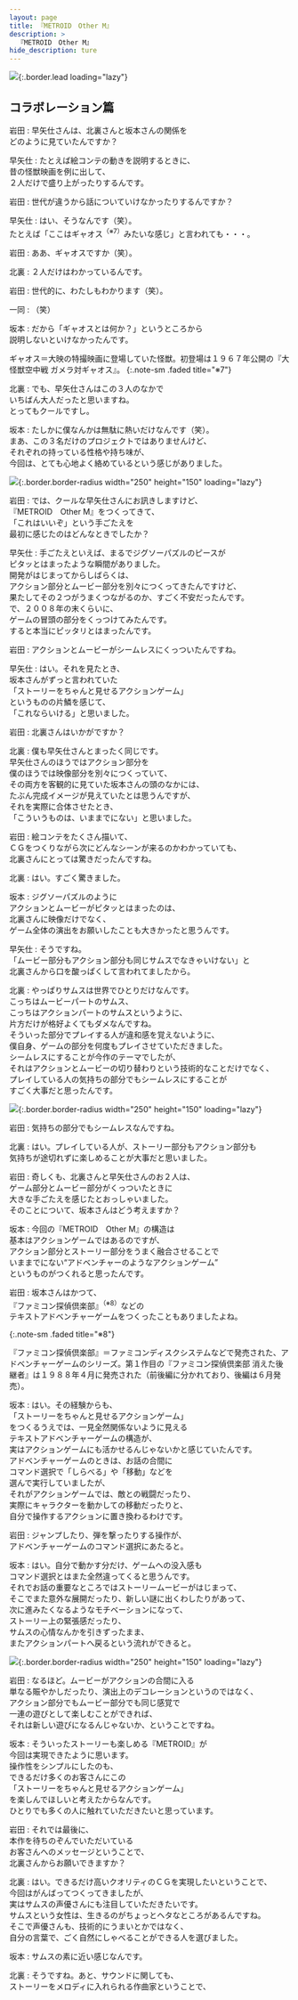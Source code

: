 ```yaml
---
layout: page
title: 『METROID　Other M』
description: >
  『METROID　Other M』
hide_description: ture
---
```


![](/interviews/jp/wii/r3oj/vol1/img/mainvisual4.jpg){:.border.lead loading="lazy"}

## コラボレーション篇

岩田
: 早矢仕さんは、北裏さんと坂本さんの関係を<br>どのように見ていたんですか？

早矢仕
: たとえば絵コンテの動きを説明するときに、<br>昔の怪獣映画を例に出して、<br>２人だけで盛り上がったりするんです。

岩田
: 世代が違うから話についていけなかったりするんですか？

早矢仕
: はい、そうなんです（笑）。<br>たとえば「ここはギャオス<sup>（※7）</sup>みたいな感じ」と言われても・・・。

岩田
: ああ、ギャオスですか（笑）。

北裏
: ２人だけはわかっているんです。

岩田
: 世代的に、わたしもわかります（笑）。

一同
: （笑）

坂本
: だから「ギャオスとは何か？」というところから<br>説明しないといけなかったんです。

ギャオス＝大映の特撮映画に登場していた怪獣。初登場は１９６７年公開の『大怪獣空中戦 ガメラ対ギャオス』。
{:.note-sm .faded title="※7"}

北裏
: でも、早矢仕さんはこの３人のなかで<br>いちばん大人だったと思いますね。<br>とってもクールですし。

坂本
: たしかに僕なんかは無駄に熱いだけなんです（笑）。<br>まあ、この３名だけのプロジェクトではありませんけど、<br>それぞれの持っている性格や持ち味が、<br>今回は、とても心地よく絡めているという感じがありました。

![](/interviews/jp/wii/r3oj/vol1/img/photo10.jpg){:.border.border-radius width="250" height="150" loading="lazy"}

岩田
: では、クールな早矢仕さんにお訊きしますけど、<br>『METROID　Other M』をつくってきて、<br>「これはいいぞ」という手ごたえを<br>最初に感じたのはどんなときでしたか？

早矢仕
: 手ごたえといえば、まるでジグソーパズルのピースが<br>ピタッとはまったような瞬間がありました。<br>開発がはじまってからしばらくは、<br>アクション部分とムービー部分を別々につくってきたんですけど、<br>果たしてその２つがうまくつながるのか、すごく不安だったんです。<br>で、２００８年の末くらいに、<br>ゲームの冒頭の部分をくっつけてみたんです。<br>すると本当にピッタリとはまったんです。

岩田
: アクションとムービーがシームレスにくっついたんですね。

早矢仕
: はい。それを見たとき、<br>坂本さんがずっと言われていた<br>「ストーリーをちゃんと見せるアクションゲーム」<br>というものの片鱗を感じて、<br>「これならいける」と思いました。

岩田
: 北裏さんはいかがですか？

北裏
: 僕も早矢仕さんとまったく同じです。<br>早矢仕さんのほうではアクション部分を<br>僕のほうでは映像部分を別々につくっていて、<br>その両方を客観的に見ていた坂本さんの頭のなかには、<br>たぶん完成イメージが見えていたとは思うんですが、<br>それを実際に合体させたとき、<br>「こういうものは、いままでにない」と思いました。

岩田
: 絵コンテをたくさん描いて、<br>ＣＧをつくりながら次にどんなシーンが来るのかわかっていても、<br>北裏さんにとっては驚きだったんですね。

北裏
: はい。すごく驚きました。

坂本
: ジグソーパズルのように<br>アクションとムービーがピタッとはまったのは、<br>北裏さんに映像だけでなく、<br>ゲーム全体の演出をお願いしたことも大きかったと思うんです。

早矢仕
: そうですね。<br>「ムービー部分もアクション部分も同じサムスでなきゃいけない」と<br>北裏さんから口を酸っぱくして言われてましたから。

北裏
: やっぱりサムスは世界でひとりだけなんです。<br>こっちはムービーパートのサムス、<br>こっちはアクションパートのサムスというように、<br>片方だけが格好よくてもダメなんですね。<br>そういった部分でプレイする人が違和感を覚えないように、<br>僕自身、ゲームの部分を何度もプレイさせていただきました。<br>シームレスにすることが今作のテーマでしたが、<br>それはアクションとムービーの切り替わりという技術的なことだけでなく、<br>プレイしている人の気持ちの部分でもシームレスにすることが<br>すごく大事だと思ったんです。

![](/interviews/jp/wii/r3oj/vol1/img/photo11.jpg){:.border.border-radius width="250" height="150" loading="lazy"}

岩田
: 気持ちの部分でもシームレスなんですね。

北裏
: はい。プレイしている人が、ストーリー部分もアクション部分も<br>気持ちが途切れずに楽しめることが大事だと思いました。

岩田
: 奇しくも、北裏さんと早矢仕さんのお２人は、<br>ゲーム部分とムービー部分がくっついたときに<br>大きな手ごたえを感じたとおっしゃいました。<br>そのことについて、坂本さんはどう考えますか？

坂本
: 今回の『METROID　Other M』の構造は<br>基本はアクションゲームではあるのですが、<br>アクション部分とストーリー部分をうまく融合させることで<br>いままでにない“アドベンチャーのようなアクションゲーム”<br>というものがつくれると思ったんです。

岩田
: 坂本さんはかつて、<br>『ファミコン探偵倶楽部』<sup>（※8）</sup>などの<br>テキストアドベンチャーゲームをつくったこともありましたよね。

{:.note-sm .faded title="※8"}

『ファミコン探偵倶楽部』＝ファミコンディスクシステムなどで発売された、アドベンチャーゲームのシリーズ。第１作目の『ファミコン探偵倶楽部 消えた後継者』は１９８８年４月に発売された（前後編に分かれており、後編は６月発売）。

坂本
: はい。その経験からも、<br>「ストーリーをちゃんと見せるアクションゲーム」<br>をつくるうえでは、一見全然関係ないように見える<br>テキストアドベンチャーゲームの構造が、<br>実はアクションゲームにも活かせるんじゃないかと感じていたんです。<br>アドベンチャーゲームのときは、お話の合間に<br>コマンド選択で「しらべる」や「移動」などを<br>選んで実行していましたが、<br>それがアクションゲームでは、敵との戦闘だったり、<br>実際にキャラクターを動かしての移動だったりと、<br>自分で操作するアクションに置き換わるわけです。

岩田
: ジャンプしたり、弾を撃ったりする操作が、<br>アドベンチャーゲームのコマンド選択にあたると。

坂本
: はい。自分で動かす分だけ、ゲームへの没入感も<br>コマンド選択とはまた全然違ってくると思うんです。<br>それでお話の重要なところではストーリームービーがはじまって、<br>そこでまた意外な展開だったり、新しい謎に出くわしたりがあって、<br>次に進みたくなるようなモチベーションになって、<br>ストーリー上の緊張感だったり、<br>サムスの心情なんかを引きずったまま、<br>またアクションパートへ戻るという流れができると。

![](/interviews/jp/wii/r3oj/vol1/img/photo12.jpg){:.border.border-radius width="250" height="150" loading="lazy"}

岩田
: なるほど。ムービーがアクションの合間に入る<br>単なる賑やかしだったり、演出上のデコレーションというのではなく、<br>アクション部分でもムービー部分でも同じ感覚で<br>一連の遊びとして楽しむことができれば、<br>それは新しい遊びになるんじゃないか、ということですね。

坂本
: そういったストーリーも楽しめる『METROID』が<br>今回は実現できたように思います。<br>操作性をシンプルにしたのも、<br>できるだけ多くのお客さんにこの<br>「ストーリーをちゃんと見せるアクションゲーム」<br>を楽しんでほしいと考えたからなんです。<br>ひとりでも多くの人に触れていただきたいと思っています。

岩田
: それでは最後に、<br>本作を待ちのぞんでいただいている<br>お客さんへのメッセージということで、<br>北裏さんからお願いできますか？

北裏
: はい。できるだけ高いクオリティのＣＧを実現したいということで、<br>今回はがんばってつくってきましたが、<br>実はサムスの声優さんにも注目していただきたいです。<br>サムスという女性は、生きるのがちょっとヘタなところがあるんですね。<br>そこで声優さんも、技術的にうまいとかではなく、<br>自分の言葉で、ごく自然にしゃべることができる人を選びました。

坂本
: サムスの素に近い感じなんです。

北裏
: そうですね。あと、サウンドに関しても、<br>ストーリーをメロディに入れられる作曲家ということで、<br>